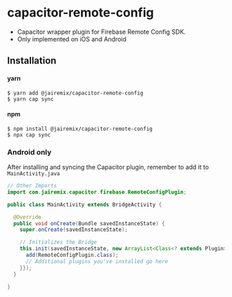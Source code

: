 # capacitor-remote-config
- Capacitor wrapper plugin for Firebase Remote Config SDK.
- Only implemented on iOS and Android

## Installation

#### yarn
```
$ yarn add @jairemix/capacitor-remote-config
$ yarn cap sync
```

#### npm
```
$ npm install @jairemix/capacitor-remote-config
$ npx cap sync
```
### Android only
After installing and syncing the Capacitor plugin, remember to add it to `MainActivity.java`
```java
// Other Imports
import com.jairemix.capacitor.firebase.RemoteConfigPlugin;

public class MainActivity extends BridgeActivity {

  @Override
  public void onCreate(Bundle savedInstanceState) {
    super.onCreate(savedInstanceState);

    // Initializes the Bridge
    this.init(savedInstanceState, new ArrayList<Class<? extends Plugin>>() {{
      add(RemoteConfigPlugin.class);
      // Additional plugins you've installed go here
    }});
  }
  
}
```
